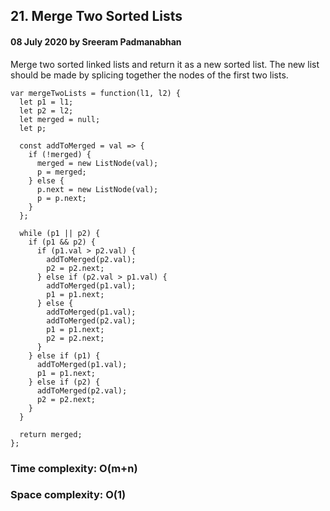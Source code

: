 ## 21. Merge Two Sorted Lists

#### 08 July 2020 by Sreeram Padmanabhan

Merge two sorted linked lists and return it as a new sorted list. The new list should be made by splicing together the nodes of the first two lists.

    var mergeTwoLists = function(l1, l2) {
      let p1 = l1;
      let p2 = l2;
      let merged = null;
      let p;

      const addToMerged = val => {
        if (!merged) {
          merged = new ListNode(val);
          p = merged;
        } else {
          p.next = new ListNode(val);
          p = p.next;
        }
      };

      while (p1 || p2) {
        if (p1 && p2) {
          if (p1.val > p2.val) {
            addToMerged(p2.val);
            p2 = p2.next;
          } else if (p2.val > p1.val) {
            addToMerged(p1.val);
            p1 = p1.next;
          } else {
            addToMerged(p1.val);
            addToMerged(p2.val);
            p1 = p1.next;
            p2 = p2.next;
          }
        } else if (p1) {
          addToMerged(p1.val);
          p1 = p1.next;
        } else if (p2) {
          addToMerged(p2.val);
          p2 = p2.next;
        }
      }

      return merged;
    };

### Time complexity: O(m+n)
### Space complexity: O(1)
